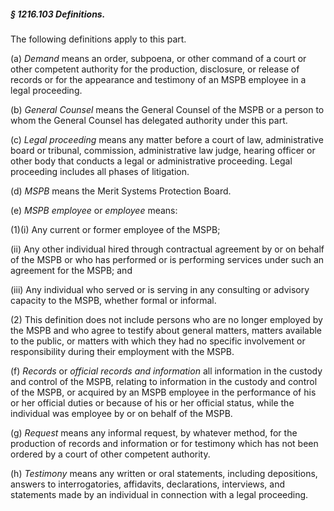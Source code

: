##### § 1216.103 Definitions. #####

The following definitions apply to this part.

(a) *Demand* means an order, subpoena, or other command of a court or other competent authority for the production, disclosure, or release of records or for the appearance and testimony of an MSPB employee in a legal proceeding.

(b) *General Counsel* means the General Counsel of the MSPB or a person to whom the General Counsel has delegated authority under this part.

(c) *Legal proceeding* means any matter before a court of law, administrative board or tribunal, commission, administrative law judge, hearing officer or other body that conducts a legal or administrative proceeding. Legal proceeding includes all phases of litigation.

(d) *MSPB* means the Merit Systems Protection Board.

(e) *MSPB employee* or *employee* means:

(1)(i) Any current or former employee of the MSPB;

(ii) Any other individual hired through contractual agreement by or on behalf of the MSPB or who has performed or is performing services under such an agreement for the MSPB; and

(iii) Any individual who served or is serving in any consulting or advisory capacity to the MSPB, whether formal or informal.

(2) This definition does not include persons who are no longer employed by the MSPB and who agree to testify about general matters, matters available to the public, or matters with which they had no specific involvement or responsibility during their employment with the MSPB.

(f) *Records* or *official records and information* all information in the custody and control of the MSPB, relating to information in the custody and control of the MSPB, or acquired by an MSPB employee in the performance of his or her official duties or because of his or her official status, while the individual was employee by or on behalf of the MSPB.

(g) *Request* means any informal request, by whatever method, for the production of records and information or for testimony which has not been ordered by a court of other competent authority.

(h) *Testimony* means any written or oral statements, including depositions, answers to interrogatories, affidavits, declarations, interviews, and statements made by an individual in connection with a legal proceeding.